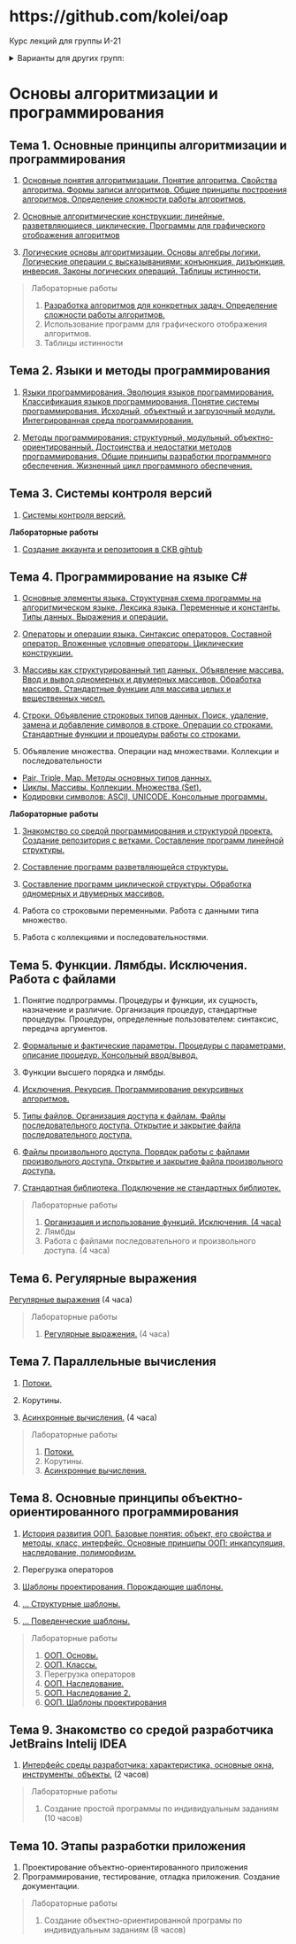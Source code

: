 <h1>https://github.com/kolei/oap</h1>

Курс лекций для группы И-21

<details>

<summary>Варианты для других групп:</summary>

Лекции написаны в четырех вариантах:
* для группы И-21 на примере языка C# (вариант **master** - основной)
* для группы С-21 на примере языка Питон (вариант **python_c21** - упрощенный)
* для группы И-21 на примере языка Котлин (вариант **kotlin** - устаревший)
* для группы И-21 на примере языка Питон (вариант **python** - устаревший)

Для переключения между вариантами нужно кликнуть по кнопке *Branch* и выбрать нужный:

![](img/readme_c21.png)
  
</details>

# Основы алгоритмизации и программирования

## Тема 1. Основные принципы алгоритмизации и программирования <!-- 6(6) + 6(6) -->

1. [Основные понятия алгоритмизации. Понятие алгоритма. Свойства алгоритма. Формы записи алгоритмов. Общие принципы построения алгоритмов. Определение сложности работы алгоритмов.](articles/t1l1.md) <!-- 2(2) + 0 -->

2. [Основные алгоритмические конструкции: линейные, разветвляющиеся, циклические. Программы для графического отображения алгоритмов](articles/t1l2.md) <!-- 2(4) + 0 -->

3. [Логические основы алгоритмизации. Основы алгебры логики. Логические операции с высказываниями: конъюнкция, дизъюнкция, инверсия. Законы логических операций. Таблицы истинности.](articles/t1l3.md) <!-- 2(6) + 0 -->

>Лабораторные работы
>1. [Разработка алгоритмов для конкретных задач. Определение сложности работы алгоритмов.](articles/t1lab1.md)
>2. Использование программ для графического отображения алгоритмов.
>3. Таблицы истинности

## Тема 2. Языки и методы программирования <!-- 4(10) + 0(6) -->

1. [Языки программирования. Эволюция языков программирования. Классификация языков программирования. Понятие системы программирования. Исходный, объектный и загрузочный модули. Интегрированная среда программирования.](articles/t2l1.md) <!-- 2(8) + 6 -->

2. [Методы программирования: структурный, модульный, объектно-ориентированный. Достоинства и недостатки методов программирования. Общие принципы разработки программного обеспечения. Жизненный цикл программного обеспечения.](articles/t2l2.md) <!-- 2(10) + 6 -->

## Тема 3. Системы контроля версий <!-- 2(12) + 2(8) -->

1. [Системы контроля версий.](articles/skv.md) <!-- 2(12) + 6 -->

**Лабораторные работы**

1. [Создание аккаунта и репозитория в СКВ gihtub](articles/skv_lab.md) <!-- 12 + 2(8) -->

## Тема 4. Программирование на языке C#
[10 + 10 => 24 + 20]: _

1. [Основные элементы языка. Структурная схема программы на алгоритмическом языке. Лексика языка. Переменные и константы. Типы данных. Выражения и операции.](/articles/t3l1.md)<!-- 2(14) + 8 -->

2. [Операторы и операции языка. Синтаксис операторов. Составной оператор. Вложенные условные операторы. Циклические конструкции.](/articles/t3l1_2.md)<!-- 2(16) + 8 -->

3. [Массивы как структурированный тип данных. Объявление массива. Ввод и вывод одномерных и двумерных массивов. Обработка массивов. Стандартные функции для массива целых и вещественных чисел.](/articles/t3l1_3.md)<!-- 2(18) + 8 -->

4. [Строки. Объявление строковых типов данных. Поиск, удаление, замена и добавление символов в строке. Операции со строками. Стандартные функции и процедуры работы со строками.](articles/4_prog_string.md)<!-- 2(20) + 8 -->

5. Объявление множества. Операции над множествами. Коллекции и последовательности

<!-- TODO дописать про Коллекции и последовательности -->


<!-- TODO перетасовать по лекциям -->

+ [Pair, Triple, Map. Методы основных типов данных.](/articles/t3l3.md)
+ [Циклы. Массивы. Коллекции. Множества (Set).](/articles/t3l4.md)
+ [Кодировки символов: ASCII, UNICODE. Консольные программы.](/articles/t3l5.md)


<!--TODO: где-то упомянуть про object -->

**Лабораторные работы**

1. [Знакомство со средой программирования и структурой проекта. Создание репозитория с ветками. Составление программ линейной структуры.](./articles/lab1.md)<!-- x + 4(12) -->

2. [Составление программ разветвляющейся структуры.](/articles/lab2.md)
3. [Составление программ циклической структуры. Обработка одномерных и двумерных массивов.](/articles/lab3.md)
4. Работа со строковыми переменными. Работа с данными типа множество.
5. Работа с коллекциями и последовательностями.

[10 + 10 => 24 + 20]: _

## Тема 5. Функции. Лямбды. Исключения. Работа с файлами
[14 + 10 => 38 + 30]: _

1. Понятие подпрограммы. Процедуры и функции, их сущность, назначение и различие. Организация процедур, стандартные процедуры. Процедуры, определенные пользователем: синтаксис, передача аргументов.

2. [Формальные и фактические параметры. Процедуры с параметрами, описание процедур. Консольный ввод/вывод.](/articles/t3l2.md)

3. Функции высшего порядка и лямбды.

4. [Исключения. Рекурсия. Программирование рекурсивных алгоритмов.](/articles/t4l5.md)

[//TODO дописать про рекурсии]: _

5. [Типы файлов. Организация доступа к файлам. Файлы последовательного доступа. Открытие и закрытие файла последовательного доступа.](/articles/t4l1.md)

6. [Файлы произвольного доступа. Порядок работы с файлами произвольного доступа. Открытие и закрытие файла произвольного доступа.](/articles/t4l2.md)

7. [Стандартная библиотека. Подключение не стандартных библиотек.](/articles/t4l3.md)

[Kotlin Standard Library]: https://kotlinlang.org/api/latest/jvm/stdlib/index.html

>Лабораторные работы
>1. [Организация и использование функций. Исключения. (4 часа)](/articles/lab4.md)
>2. Лямбды
>3. Работа с файлами последовательного и произвольного доступа. (4 часа)

[14 + 10 => 38 + 30]: _

## Тема 6. Регулярные выражения
[4 + 4 => 42 + 34]: _

[Регулярные выражения](/articles/t3l6.md) (4 часа)

>Лабораторные работы
>1. [Регулярные выражения.](/articles/lab5.md) (4 часа)

## Тема 7. Параллельные вычисления
[8 + 6 => 50 + 40]: _

1. [Потоки.](/articles/t4l4.md)

2. Корутины. 

3. [Асинхронные вычисления.](/articles/t4l4_2.md) (4 часа)

[_]: _ "//TODO: дописать про синхронный результат асинхронной функции"

>Лабораторные работы
>1. [Потоки.](/articles/lab6-threads.md)
>2. Корутины. 
>3. [Асинхронные вычисления.](/articles/lab6-async.md)

[8 + 6 => 50 + 40]: _

## Тема 8. Основные принципы объектно-ориентированного программирования
[10 + 12 => 60 + 52]: _

1. [История развития ООП. Базовые понятия: объект, его свойства и методы, класс, интерфейс. Основные принципы ООП: инкапсуляция, наследование, полиморфизм.](/articles/t6l1_2.md)

2. Перегрузка операторов

3. [Шаблоны проектирования. Порождающие шаблоны.](/articles/oop_templates_p1.md)

4. [... Структурные шаблоны.](/articles/oop_templates_p2.md)

5. [... Поведенческие шаблоны.](/articles/oop_templates_p3.md)

>Лабораторные работы
>1. [ООП. Основы.](/articles/lab8-oop.md)
>2. [ООП. Классы.](/articles/lab8-oop2.md)
>3. Перегрузка операторов
>4. [ООП. Наследование.](/articles/lab8-oop3.md)
>5. [ООП. Наследование 2.](/articles/lab8-oop4.md)
>6. [ООП. Шаблоны проектирования](/articles/lab-templates.md)

[10 + 12 => 60 + 52]: _

## Тема 9. Знакомство со средой разработчика JetBrains Intelij IDEA
[2 + 10 => 62 + 62]: _

1. [Интерфейс среды разработчика: характеристика, основные окна, инструменты, объекты.](/articles/ide_idea.md) (2 часов)

>Лабораторные работы
>1. Создание простой программы по индивидуальным заданиям (10 часов)

## Тема 10. Этапы разработки приложения
[4 + 8 => 66 + 70]: _

1. Проектирование объектно-ориентированного приложения
2. Программирование, тестирование, отладка приложения. Создание документации.

>Лабораторные работы
>1. Создание объектно-ориентированной програмы по индивидуальным заданиям (8 часов)

[ООП. Шаблоны проектирования]: https://studfile.net/preview/6845209/
[Шаблоны проектирования]: http://it-claim.ru/Education/Course/ISDevelopment/Lab3_tutorial.pdf

[создание проекта с gradle]: https://kotlinlang.org/docs/tutorials/coroutines/coroutines-basic-jvm.html


[_]: https://github.com/latyshevich/education/wiki/%D0%9B%D0%B0%D0%B1%D0%BE%D1%80%D0%B0%D1%82%D0%BE%D1%80%D0%BD%D0%B0%D1%8F-%D1%80%D0%B0%D0%B1%D0%BE%D1%82%D0%B0-%E2%84%961-(%D0%9E%D0%9E%D0%9F) "Лабораторные по ООП"

[_]: https://studfile.net/preview/2497114/page:2/ "Лабы ООП"

<!--  

ПООП

Раздел 1. Введение в программирование

Тема 1.1. Языки программирования
1. Развитие языков программирования. 
2. Обзор языков программирования. Области применения языков программирования. Стандарты языков программирования. Среда проектирования. Компиляторы и интерпретаторы. 
3. Жизненный цикл программы. 
Программа. Программный продукт и его характеристики. 
4. Основные этапы решения задач на компьютере.

Тема 1.2. Типы данных
1. Типы данных. Простые типы данных. Производные типы данных. Структурированные типы данных.

Раздел 2.

Тема 2.1. Операторы языка программирования
1. Операции и выражения. Правила формирования и вычисления выражений. Структура программы. Ввод и вывод данных. Оператор присваивания.  Составной оператор.
2. Условный оператор. Оператор выбора.
3. Цикл с постусловием. Цикл с предусловием. Цикл с параметром. Вложенные циклы.
4. Массивы. Двумерные массивы. Строки. Стандартные процедуры и функции для работы со строками.
5. Структурированный тип данных – множество. Операции над множествами. 
6. Комбинированный тип данных – запись. Файлы последовательного доступа. Файлы прямого доступа

Раздел 3.

Тема 3.1. Процедуры и функции
1. Общие сведения о подпрограммах. Определение и вызов подпрограмм. Область видимости и время жизни переменной. Механизм передачи параметров. Организация функций.
2. Рекурсия. Программирование рекурсивных алгоритмов.

Тема 3.2. Структуризация в программировании
1. Основы структурного программирования. Методы структурного программирования.

Тема 3.3. Модульное программирование
1. Модульное программирование. Понятие модуля. Структура модуля. Компиляция и компоновка программы.
2. Стандартные модули.

Раздел 4 Основные конструкции языков программирования

Тема 4.1 Указатели.
1. Указатели. Описание указателей. Основные понятия и применение динамически распределяемой памяти.  Создание и удаление динамических переменных.
2. Структуры данных на основе указателей.
3. Задача о стеке.


Раздел 5

Тема 5.1 Основные принципы объектно-ориентированного 
программирования (ООП)
1. История развития ООП. Базовые понятия ООП: объект, его свойства и методы, класс, интерфейс.
2. Основные принципы ООП: инкапсуляция, наследование, полиморфизм.
3. Классы объектов. Компоненты и их свойства.
4. Событийно-управляемая модель программирования.  Компонентно-ориентированный подход.

Тема 5.2 Интегрированная среда разработчика.
1. Требования к аппаратным и программным средствам интегрированной среды разработчика.
2. Интерфейс среды разработчика: характеристика, основные окна, инструменты, объекты. Форма и размещение на ней управляющих элементов.
3. Панель компонентов и их свойства. Окно кода проекта.
4. Состав и характеристика проекта. Выполнение проекта. Настройка среды и параметров проекта.
5. Панель компонентов и их свойства. Окно кода проекта. Состав и характеристика проекта. Выполнение проекта. Настройка среды и параметров проекта.
6. Настройка среды и параметров проекта.

Тема 5.3. Визуальное событийно-управляемое программирование
1. Основные компоненты (элементы управления) интегрированной среды разработки, их состав и назначение.
2. Дополнительные элементы управления. Свойства компонентов. Виды свойств. Синтаксис определения свойств. Назначения свойств и их влияние на результат. Управление объектом через свойства.
3. События компонентов (элементов управления), их сущность и назначение. Создание процедур на основе событий.

Тема 5.4 Разработка оконного приложения
1. Разработка функционального интерфейса приложения. Создание интерфейса приложения.
2. Разработка функциональной схемы работы приложения.
3. Разработка игрового приложения.

Тема 5.5 Этапы разработки приложений
1.Разработка приложения.
2. Проектирование объектно-ориентированного приложения.
3. Создание интерфейса пользователя.
4. Тестирование, отладка приложения.

Тема 5.6 Иерархия классов.
1. Классы ООП: виды, назначение, свойства, методы, события.
2. Перегрузка методов.
3. Тестирование и отладка приложения.
4. Решение задач

Примерная тематика практических занятий и лабораторных работ:
Знакомство со средой программирования.
Составление программ линейной структуры.
Составление программ разветвляющейся структуры. 
Составление программ циклической структуры
Обработка одномерных массивов.
Обработка двумерных массивов.
Работа со строками.
Работа с данными типа множество.
Файлы последовательного доступа.
Типизированные файлы.
Нетипизированные файлы.
Организация процедур. 
Организация функций. 
Применение рекурсивных функций.
Программирование модуля.
Создание библиотеки подпрограмм.
Использование указателей для организации связанных списков.
Изучение интегрированной среды разработчика.
Создание проекта с использованием компонентов для работы с текстом.
Создание проекта с использованием компонентов ввода и отображения чисел, дат и времени.
События компонентов (элементов управления), их сущность и назначение. 
Создание процедур на основе событий.
Создание проекта с использованием кнопочных компонентов.
Создание проекта с использованием компонентов стандартных диалогов и системы меню.
Разработка функциональной схемы работы приложения.
Разработка оконного приложения с несколькими формами.
Разработка игрового приложения.
Создание процедур обработки событий. Компиляция и запуск приложения.
Разработка интерфейса приложения.
Тестирование, отладка приложения.  
Классы ООП: виды,  назначение, свойства, методы, события.
Объявления класса.
Создание наследованного класса.
Программирование приложений.
Перегрузка методов.

-->